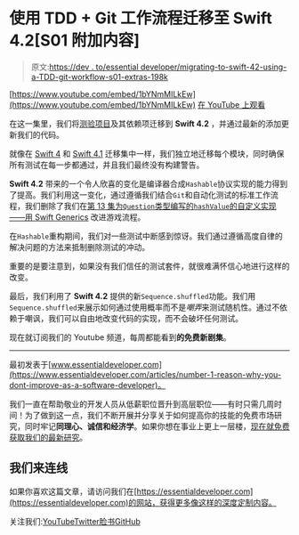 # 使用 TDD + Git 工作流程迁移至 Swift 4.2[S01 附加内容]

> 原文:[https://dev . to/essential developer/migrating-to-swift-42-using-a-TDD-git-workflow-s01-extras-198k](https://dev.to/essentialdeveloper/migrating-to-swift-42-using-a-tdd--git-workflow-s01-extras-198k)

[https://www.youtube.com/embed/1bYNmMILkEw](https://www.youtube.com/embed/1bYNmMILkEw) [在 YouTube 上观看](https://www.youtube.com/watch?v=1bYNmMILkEw&list=PLyjgjmI1UzlSUlaQD0RvLwwW-LSlJn-F6)

在这一集里，我们将[测验项目](https://github.com/essentialdevelopercom/quiz-app)及其依赖项迁移到 **Swift 4.2** ，并通过最新的添加更新我们的代码。

就像在 [Swift 4](https://www.essentialdeveloper.com/articles/s01-extras-migrating-the-project-to-swift-4) 和 [Swift 4.1](https://www.essentialdeveloper.com/articles/migrating-to-swift-4-1-using-a-tdd-git-workflow-s01-extras) 迁移集中一样，我们独立地迁移每个模块，同时确保所有测试在每一步都通过，并且我们最终没有构建警告。

**Swift 4.2** 带来的一个令人欣喜的变化是编译器合成`Hashable`协议实现的能力得到了提高。我们利用这一变化，通过遵循我们结合`Git`和自动化测试的标准工作流程，我们删除了我们在[第 13 集为`Question`类型编写的`hashValue`的自定义实现——用 Swift Generics](https://www.essentialdeveloper.com/articles/s01e13-improving-the-game-flow-with-swift-generics) 改进游戏流程。

在`Hashable`重构期间，我们对一些测试中断感到惊讶。我们通过遵循高度自律的解决问题的方法来抵制删除测试的冲动。

重要的是要注意到，如果没有我们信任的测试套件，就很难满怀信心地进行这样的改变。

最后，我们利用了 **Swift 4.2** 提供的新`Sequence.shuffled`功能。我们用`Sequence.shuffled`来展示如何通过使用概率而不是*嘲弄*来测试随机性。通过不依赖于嘲讽，我们可以自由地改变代码的实现，而不会破坏任何测试。

现在就订阅我们的 Youtube 频道，每周都能看到**的免费新剧集**。

* * *

最初发表于[www.essentialdeveloper.com](https://www.essentialdeveloper.com/articles/number-1-reason-why-you-dont-improve-as-a-software-developer)。

我们一直在帮助敬业的开发人员从低薪职位晋升到高层职位——有时只需几周时间！为了做到这一点，我们不断开展并分享关于如何提高你的技能的免费市场研究，同时牢记**同理心、诚信和经济学**。如果你想在事业上更上一层楼，[现在就免费获取我们的最新研究](https://www.essentialdeveloper.com/courses/career-and-market-strategy-for-professional-ios-developers)。

## [](#lets-connect)我们来连线

如果你喜欢这篇文章，请访问我们在[https://essentialdeveloper.com](https://essentialdeveloper.com)的网站，获得更多像这样的深度定制内容。

关注我们:[YouTube](https://youtube.com/essentialdeveloper)[Twitter](https://twitter.com/essentialdevcom)[脸书](https://facebook.com/essentialdeveloper)[GitHub](https://github.com/essentialdevelopercom)